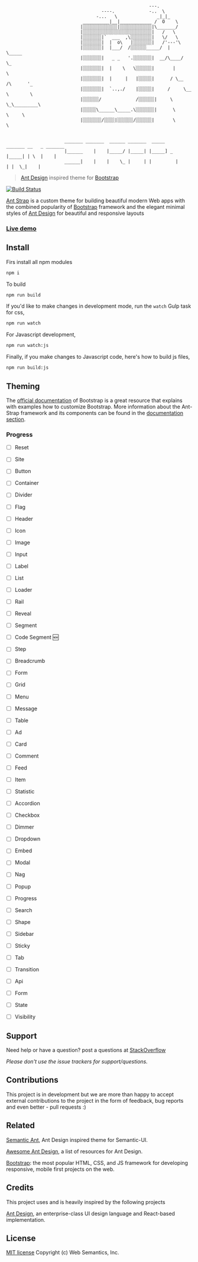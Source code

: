 ```   
                                                      ---.
                                    ----.             -..  \
                                  -...   \               _|_|_
                             __________|__|____________ /  O    \
                            |░░░░░░░░░░░░░|░░░░░░░░░░░░|\_______/
                            |░░░░░░░░░░░░░░░░░░░░░░░░░░|   /   \
                            |░░░░░░░|`  ___  ,\░░░░░░░░|   \/   \
                            |░░░░░░░|  |  o\   |░░░░░░░|   /'---'\
                            |░░░░░░░|  |___/  /░░░░░░_____/  |     \_____
                            |░░░░░░░|   _ _   '.░░░░░░░|  __/\____/      \_
                            |░░░░░░░|  |    \   \░░░░░░|       |            \
                            |░░░░░░░|  |     |   |░░░░░|      / \__  /\      '_
                            |░░░░░░░|  `..,./    |░░░░░|     /     \__ \        \
                            |░░░░░░/             /░░░░░░|     \        \_\_________\
                            |░░░░░\______\_____.\░░░░░░░|      \          \     \
                            |░░░░░░░/░░░░|░░░░░░/░░░░░░|       \          \     


                      _______ _______  ______ _______  _____    _______ __   _ _______      
                      |______    |    |_____/ |_____| |_____] _ |_____| | \  |    |   
                      ______|    |    |    \_ |     | |         |     | |  \_|    |         

```

> [Ant Design](http://ant.design/) inspired theme for [Bootstrap](http://getbootstrap.com//)

[![Build Status](https://travis-ci.org/websemantics/ant-strap.svg?branch=master)](https://travis-ci.org/websemantics/ant-strap)

[Ant Strap](http://websemantics.github.io/ant-strap) is a custom theme for building beautiful modern Web apps with the combined popularity of [Bootstrap](https://getbootstrap.com/) framework and the elegant minimal styles of [Ant Design](http://ant.design/) for beautiful and responsive layouts

### [Live demo](http://websemantics.github.io/ant-strap/)


## Install

Firs install all npm modules

```bash
npm i
```

To build

```bash
npm run build
```

If you'd like to make changes in development mode, run the `watch` Gulp task for css,

```bash
npm run watch
```

For Javascript development,

```bash
npm run watch:js
```

Finally, if you make changes to Javascript code, here's how to build js files,

```bash
npm run build:js
```


## Theming

The [official documentation](https://getbootstrap.com/customize/) of Bootstrap is a great resource that explains with examples how to customize Bootstrap. More information about the Ant-Strap framework and its components can be found in the [documentation section](/docs).


### Progress

- [ ] Reset
- [ ] Site
- [ ] Button
- [ ] Container
- [ ] Divider
- [ ] Flag
- [ ] Header
- [ ] Icon
- [ ] Image
- [ ] Input
- [ ] Label
- [ ] List
- [ ] Loader
- [ ] Rail
- [ ] Reveal
- [ ] Segment
- [ ] Code Segment :new:
- [ ] Step
- [ ] Breadcrumb
- [ ] Form
- [ ] Grid
- [ ] Menu
- [ ] Message
- [ ] Table
- [ ] Ad
- [ ] Card
- [ ] Comment
- [ ] Feed
- [ ] Item
- [ ] Statistic
- [ ] Accordion
- [ ] Checkbox
- [ ] Dimmer
- [ ] Dropdown
- [ ] Embed
- [ ] Modal
- [ ] Nag
- [ ] Popup
- [ ] Progress
- [ ] Search
- [ ] Shape
- [ ] Sidebar
- [ ] Sticky
- [ ] Tab
- [ ] Transition
- [ ] Api
- [ ] Form
- [ ] State
- [ ] Visibility


## Support

Need help or have a question? post a questions at [StackOverflow](https://stackoverflow.com/questions/tagged/ant-strap)

*Please don't use the issue trackers for support/questions.*


## Contributions

This project is in development but we are more than happy to accept external contributions to the project in the form of feedback, bug reports and even better - pull requests :)


## Related

[Semantic Ant](https://github.com/websemantics/semantic-ant), Ant Design inspired theme for Semantic-UI.

[Awesome Ant Design](https://github.com/websemantics/awesome-ant-design), a list of resources for Ant Design.

[Bootstrap](https://getbootstrap.com//): the most popular HTML, CSS, and JS framework for developing responsive, mobile first projects on the web.


## Credits

This project uses and is heavily inspired by the following projects

[Ant Design](http://ant.design/), an enterprise-class UI design language and React-based implementation.


## License

[MIT license](http://opensource.org/licenses/mit-license.php)
Copyright (c) Web Semantics, Inc.
